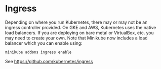 # Ingress

Depending on where you run Kubernetes, there may or may not be an ingress controller
provided. On GKE and AWS, Kubernetes uses the native load balancers. If you
are deploying on bare metal or VirtualBox, etc. you may need to create your own. Note
that Minikube now includes a load balancer which you can enable using:

```minikube addons ingress enable```

See <https://github.com/kubernetes/ingress>